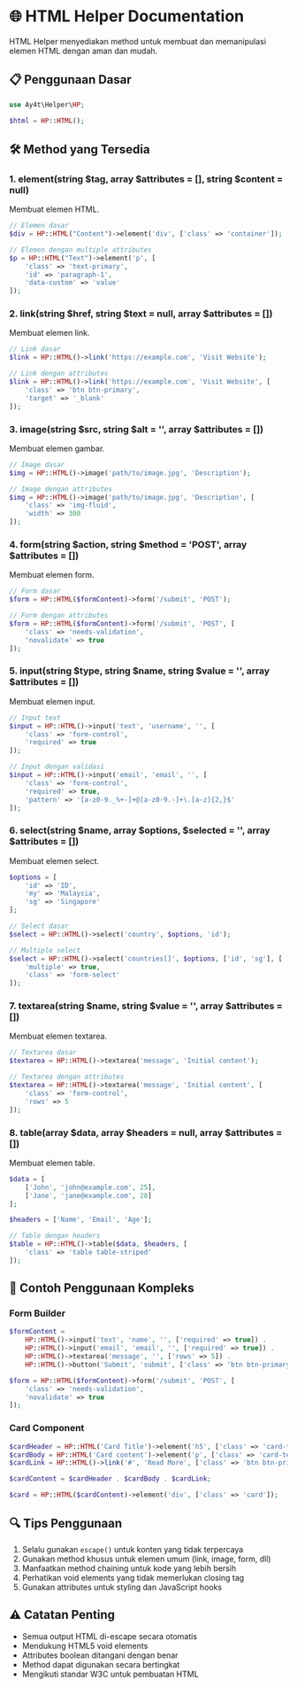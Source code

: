 # 🌐 HTML Helper Documentation

HTML Helper menyediakan method untuk membuat dan memanipulasi elemen HTML dengan aman dan mudah.

## 📋 Penggunaan Dasar

```php
use Ay4t\Helper\HP;

$html = HP::HTML();
```

## 🛠️ Method yang Tersedia

### 1. element(string $tag, array $attributes = [], string $content = null)
Membuat elemen HTML.

```php
// Elemen dasar
$div = HP::HTML("Content")->element('div', ['class' => 'container']);

// Elemen dengan multiple attributes
$p = HP::HTML("Text")->element('p', [
    'class' => 'text-primary',
    'id' => 'paragraph-1',
    'data-custom' => 'value'
]);
```

### 2. link(string $href, string $text = null, array $attributes = [])
Membuat elemen link.

```php
// Link dasar
$link = HP::HTML()->link('https://example.com', 'Visit Website');

// Link dengan attributes
$link = HP::HTML()->link('https://example.com', 'Visit Website', [
    'class' => 'btn btn-primary',
    'target' => '_blank'
]);
```

### 3. image(string $src, string $alt = '', array $attributes = [])
Membuat elemen gambar.

```php
// Image dasar
$img = HP::HTML()->image('path/to/image.jpg', 'Description');

// Image dengan attributes
$img = HP::HTML()->image('path/to/image.jpg', 'Description', [
    'class' => 'img-fluid',
    'width' => 300
]);
```

### 4. form(string $action, string $method = 'POST', array $attributes = [])
Membuat elemen form.

```php
// Form dasar
$form = HP::HTML($formContent)->form('/submit', 'POST');

// Form dengan attributes
$form = HP::HTML($formContent)->form('/submit', 'POST', [
    'class' => 'needs-validation',
    'novalidate' => true
]);
```

### 5. input(string $type, string $name, string $value = '', array $attributes = [])
Membuat elemen input.

```php
// Input text
$input = HP::HTML()->input('text', 'username', '', [
    'class' => 'form-control',
    'required' => true
]);

// Input dengan validasi
$input = HP::HTML()->input('email', 'email', '', [
    'class' => 'form-control',
    'required' => true,
    'pattern' => '[a-z0-9._%+-]+@[a-z0-9.-]+\.[a-z]{2,}$'
]);
```

### 6. select(string $name, array $options, $selected = '', array $attributes = [])
Membuat elemen select.

```php
$options = [
    'id' => 'ID',
    'my' => 'Malaysia',
    'sg' => 'Singapore'
];

// Select dasar
$select = HP::HTML()->select('country', $options, 'id');

// Multiple select
$select = HP::HTML()->select('countries[]', $options, ['id', 'sg'], [
    'multiple' => true,
    'class' => 'form-select'
]);
```

### 7. textarea(string $name, string $value = '', array $attributes = [])
Membuat elemen textarea.

```php
// Textarea dasar
$textarea = HP::HTML()->textarea('message', 'Initial content');

// Textarea dengan attributes
$textarea = HP::HTML()->textarea('message', 'Initial content', [
    'class' => 'form-control',
    'rows' => 5
]);
```

### 8. table(array $data, array $headers = null, array $attributes = [])
Membuat elemen table.

```php
$data = [
    ['John', 'john@example.com', 25],
    ['Jane', 'jane@example.com', 28]
];

$headers = ['Name', 'Email', 'Age'];

// Table dengan headers
$table = HP::HTML()->table($data, $headers, [
    'class' => 'table table-striped'
]);
```

## 🌟 Contoh Penggunaan Kompleks

### Form Builder
```php
$formContent = 
    HP::HTML()->input('text', 'name', '', ['required' => true]) .
    HP::HTML()->input('email', 'email', '', ['required' => true]) .
    HP::HTML()->textarea('message', '', ['rows' => 5]) .
    HP::HTML()->button('Submit', 'submit', ['class' => 'btn btn-primary']);

$form = HP::HTML($formContent)->form('/submit', 'POST', [
    'class' => 'needs-validation',
    'novalidate' => true
]);
```

### Card Component
```php
$cardHeader = HP::HTML('Card Title')->element('h5', ['class' => 'card-title']);
$cardBody = HP::HTML('Card content')->element('p', ['class' => 'card-text']);
$cardLink = HP::HTML()->link('#', 'Read More', ['class' => 'btn btn-primary']);

$cardContent = $cardHeader . $cardBody . $cardLink;

$card = HP::HTML($cardContent)->element('div', ['class' => 'card']);
```

## 🔍 Tips Penggunaan

1. Selalu gunakan `escape()` untuk konten yang tidak terpercaya
2. Gunakan method khusus untuk elemen umum (link, image, form, dll)
3. Manfaatkan method chaining untuk kode yang lebih bersih
4. Perhatikan void elements yang tidak memerlukan closing tag
5. Gunakan attributes untuk styling dan JavaScript hooks

## ⚠️ Catatan Penting

- Semua output HTML di-escape secara otomatis
- Mendukung HTML5 void elements
- Attributes boolean ditangani dengan benar
- Method dapat digunakan secara bertingkat
- Mengikuti standar W3C untuk pembuatan HTML
